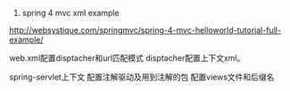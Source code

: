

1. spring 4 mvc xml example

http://websystique.com/springmvc/spring-4-mvc-helloworld-tutorial-full-example/

web.xml配置disptacher和url匹配模式
    disptacher配置上下文xml。

spring-servlet上下文
  配置注解驱动及用到注解的包
  配置views文件和后缀名


